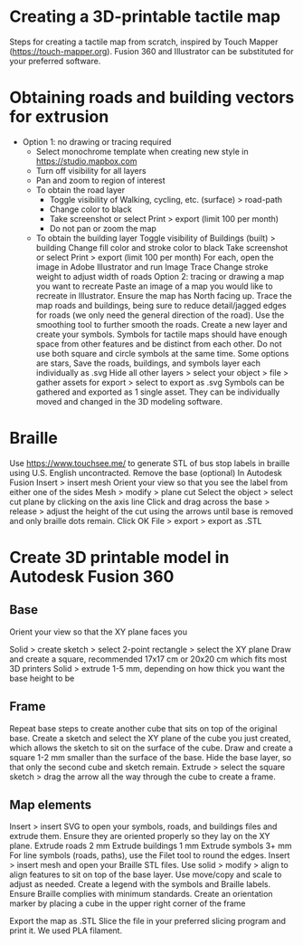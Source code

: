 # Creating a 3D-printable tactile map
Steps for creating a tactile map from scratch, inspired by Touch Mapper (https://touch-mapper.org). 
Fusion 360 and Illustrator can be substituted for your preferred software.

# Obtaining roads and building vectors for extrusion
- Option 1: no drawing or tracing required
  - Select monochrome template when creating new style in https://studio.mapbox.com
  - Turn off visibility for all layers
  - Pan and zoom to region of interest
  - To obtain the road layer
    - Toggle visibility of Walking, cycling, etc. (surface) > road-path
    - Change color to black
    - Take screenshot or select Print > export (limit 100 per month)
    - Do not pan or zoom the map
  - To obtain the building layer
Toggle visibility of Buildings (built) > building
Change fill color and stroke color to black
Take screenshot or select Print > export (limit 100 per month)
For each, open the image in Adobe Illustrator and run Image Trace 
Change stroke weight to adjust width of roads
Option 2: tracing or drawing a map you want to recreate
Paste an image of a map you would like to recreate in Illustrator. Ensure the map has North facing up. 
Trace the map roads and buildings, being sure to reduce detail/jagged edges for roads (we only need the general direction of the road). 
Use the smoothing tool to further smooth the roads. 
Create a new layer and create your symbols. 
Symbols for tactile maps should have enough space from other features and be distinct from each other. 
Do not use both square and circle symbols at the same time.
Some options are stars, 
Save the roads, buildings, and symbols layer each individually as .svg 
Hide all other layers > select your object > file > gather assets for export > select to export as .svg 
Symbols can be gathered and exported as 1 single asset. They can be individually moved and changed in the 3D modeling software. 

# Braille
Use https://www.touchsee.me/ to generate STL of bus stop labels in braille using U.S. English uncontracted. 
Remove the base (optional)
In Autodesk Fusion
Insert > insert mesh
Orient your view so that you see the label from either one of the sides 
Mesh > modify > plane cut 
Select the object > select cut plane by clicking on the axis line
Click and drag across the base > release > adjust the height of the cut using the arrows until base is removed and only braille dots remain.
Click OK
File > export > export as .STL

# Create 3D printable model in Autodesk Fusion 360
## Base
Orient your view so that the XY plane faces you

Solid > create sketch > select 2-point rectangle > select the XY plane 
Draw and create a square, recommended 17x17 cm or 20x20 cm which fits most 3D printers
Solid > extrude 1-5 mm, depending on how thick you want the base height to be
## Frame
Repeat base steps to create another cube that sits on top of the original base.
Create a sketch and select the XY plane of the cube you just created, which allows the sketch to sit on the surface of the cube.
Draw and create a square 1-2 mm smaller than the surface of the base.
Hide the base layer, so that only the second cube and sketch remain.
Extrude > select the square sketch > drag the arrow all the way through the cube to create a frame. 
## Map elements
Insert > insert SVG to open your symbols, roads, and buildings files and extrude them. Ensure they are oriented properly so they lay on the XY plane.
Extrude roads 2 mm
Extrude buildings 1 mm
Extrude symbols 3+ mm
For line symbols (roads, paths), use the Filet tool to round the edges.
Insert > insert mesh and open your Braille STL files.
Use solid > modify > align to align features to sit on top of the base layer.
Use move/copy and scale to adjust as needed.
Create a legend with the symbols and Braille labels. Ensure Braille complies with minimum standards. 
Create an orientation marker by placing a cube in the upper right corner of the frame

Export the map as .STL 
Slice the file in your preferred slicing program and print it. We used PLA filament.
